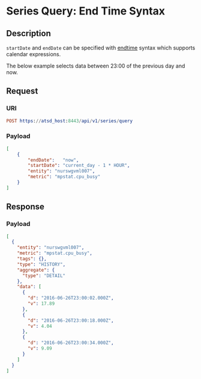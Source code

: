 # Series Query: End Time Syntax

## Description

`startDate` and `endDate` can be specified with [endtime](/end-time-syntax.md) syntax which supports calendar expressions.

The below example selects data between 23:00 of the previous day and now.

## Request

### URI

```elm
POST https://atsd_host:8443/api/v1/series/query
```

### Payload

```json
[
    {
        "endDate":   "now",
        "startDate": "current_day - 1 * HOUR",
        "entity": "nurswgvml007",
        "metric": "mpstat.cpu_busy"
    }
]
```

## Response

### Payload

```json
[
  {
    "entity": "nurswgvml007",
    "metric": "mpstat.cpu_busy",
    "tags": {},
    "type": "HISTORY",
    "aggregate": {
      "type": "DETAIL"
    },
    "data": [
      {
        "d": "2016-06-26T23:00:02.000Z",
        "v": 17.89
      },
      {
        "d": "2016-06-26T23:00:18.000Z",
        "v": 4.04
      },
      {
        "d": "2016-06-26T23:00:34.000Z",
        "v": 9.09
      }
    ]
  }
]
```
